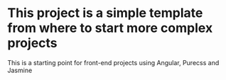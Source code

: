 # This project is a simple template from where to start more complex projects
This is a starting point for front-end projects using Angular, Purecss and Jasmine
